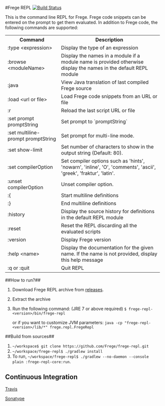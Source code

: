 #Frege REPL [![Build Status](https://travis-ci.org/Frege/frege-repl.svg)](https://travis-ci.org/Frege/frege-repl)

This is the command line REPL for Frege. Frege code snippets can be entered on the prompt to get them evaluated.
In addition to Frege code, the following commands are supported:

<table>
<tr>
<th>Command</th>
<th>Description</th>
</tr>
<tr>
<td>:type &lt;expression&gt;</td>
<td>Display the type of an expression</td>
</tr>
<tr>
<td>:browse &lt;moduleName&gt;</td>
<td>Display the names in a module if a module name is provided otherwise display the names in the default REPL module</td>
</tr>
<tr>
<td>:java</td>
<td>View Java translation of last compiled Frege source</td>
</tr>
<tr>
<td>:load &lt;url or file&gt;</td>
<td>Load Frege code snippets from an URL or file</td>
</tr>
<tr>
<td>:r</td>
<td>Reload the last script URL or file</td>
</tr>
<tr>
<td>:set prompt promptString</td>
<td>Set prompt to `promptString`</td>
</tr>
<tr>
<td>:set multiline-prompt promptString</td>
<td>Set prompt for multi-line mode.</td>
</tr>
<tr>
<td>:set show-limit <limit></td>
<td>Set number of characters to show in the output string (Default: 80).</td>
</tr>
<tr>
<td>:set compilerOption</td>
<td>Set compiler options such as 'hints', 'nowarn', 'inline', 'O', 'comments', 'ascii', 'greek', 'fraktur', 'latin'.</td>
</tr>
<tr>
<td>:unset compilerOption</td>
<td>Unset compiler option.</td>
</tr>
<tr>
<td>:{</td>
<td>Start multiline definitions</td>
</tr>
<tr>
<td>:}</td>
<td>End multiline definitions</td>
</tr>
<tr>
<td>:history</td>
<td>Display the source history for definitions in the default REPL module</td>
</tr>
<tr>
<td>:reset</td>
<td>Reset the REPL discarding all the evaluated scripts</td>
</tr>
<tr>
<td>:version</td>
<td>Display Frege version</td>
</tr>
<tr>
<td>:help &lt;name&gt;</td>
<td>Display the documentation for the given name. If the name is not provided, display this help message</td>
</tr>
<tr>
<td>:q or :quit</td>
<td>Quit REPL</td>
</tr>
</table>

##How to run?##
1. Download Frege REPL archive from [releases](https://github.com/Frege/frege-repl/releases).
1. Extract the archive
1. Run the following command: (JRE 7 or above required)
     `$ frege-repl-<version>/bin/frege-repl`
     
     or if you want to customize JVM parameters:
     `java -cp "frege-repl-<version>/lib/*" frege.repl.FregeRepl`
   
   
##Build from sources##

1. ```~/workspace$ git clone https://github.com/Frege/frege-repl.git```
1. ```~/workspace/frege-repl$ ./gradlew install```
1. To run, ```~/workspace/frege-repl$ ./gradlew --no-daemon --console plain :frege-repl-core:run```.
   
## Continuous Integration

[Travis](https://travis-ci.org/Frege/frege-repl/)

[Sonatype](https://oss.sonatype.org/content/groups/public/org/frege-lang/)

